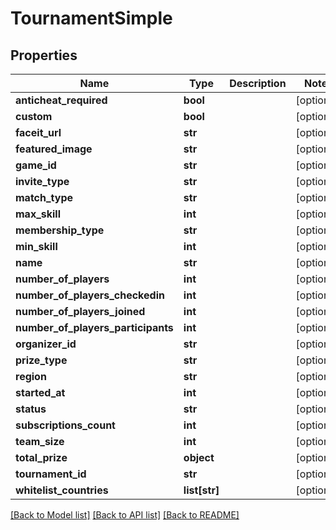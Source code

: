 # TournamentSimple

## Properties
Name | Type | Description | Notes
------------ | ------------- | ------------- | -------------
**anticheat_required** | **bool** |  | [optional] 
**custom** | **bool** |  | [optional] 
**faceit_url** | **str** |  | [optional] 
**featured_image** | **str** |  | [optional] 
**game_id** | **str** |  | [optional] 
**invite_type** | **str** |  | [optional] 
**match_type** | **str** |  | [optional] 
**max_skill** | **int** |  | [optional] 
**membership_type** | **str** |  | [optional] 
**min_skill** | **int** |  | [optional] 
**name** | **str** |  | [optional] 
**number_of_players** | **int** |  | [optional] 
**number_of_players_checkedin** | **int** |  | [optional] 
**number_of_players_joined** | **int** |  | [optional] 
**number_of_players_participants** | **int** |  | [optional] 
**organizer_id** | **str** |  | [optional] 
**prize_type** | **str** |  | [optional] 
**region** | **str** |  | [optional] 
**started_at** | **int** |  | [optional] 
**status** | **str** |  | [optional] 
**subscriptions_count** | **int** |  | [optional] 
**team_size** | **int** |  | [optional] 
**total_prize** | **object** |  | [optional] 
**tournament_id** | **str** |  | [optional] 
**whitelist_countries** | **list[str]** |  | [optional] 

[[Back to Model list]](../README.md#documentation-for-models) [[Back to API list]](../README.md#documentation-for-api-endpoints) [[Back to README]](../README.md)


